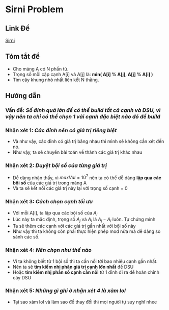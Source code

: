 # Sirni Problem
## Link Đề
[Sirni](https://oj.uz/problem/view/COCI17_sirni)
## Tóm tắt đề
* Cho mảng A có N phần tử.
* Trọng số mỗi cặp cạnh A[i] và A[j] là: **min( A[i] % A[j], A[j] % A[i] )**
* Tìm cây khung nhỏ nhất liên kết N thằng.

## Hướng dẫn
### Vấn đề: _Số đỉnh quá lớn để có thể build tất cả cạnh và DSU, vì vậy nên ta chỉ có thể chọn 1 vài cạnh đặc biệt nào đó để build_ 

###  Nhận xét 1: _Các đỉnh nên có giá trị riêng biệt_
*   Và như vậy, các đỉnh có giá trị bằng nhau thì mình sẽ không cần xét đến nó.
*    Như vậy, ta sẽ chuyển bài toán về thành các giá trị khác nhau
 
### Nhận xét 2: _Duyệt bội số của từng giá trị_
*    Dễ dàng nhận thấy, vì $maxVal = 10^7$ nên ta có thể dễ dàng **lặp qua các bội số** của các giá trị trong mảng A
*    Và ta sẽ kết nối các giá trị này lại với trọng số cạnh = 0
 
### Nhận xét 3: _Cách chọn cạnh tối ưu_
*    Với mỗi A[i], ta lặp qua các bội số của $A_i$
*    Lúc này ta mặc định, trọng số $A_j$ và $A_i$ là $A_j - A_i$ luôn. Tự chứng minh
*    Ta sẽ thêm các cạnh với các giá trị gần nhất với bội số này 
*    Như vậy thì ta không còn phải thực hiện phép mod nữa mà dễ dàng so sánh các số.
 
### Nhận xét 4: _Nên chọn như thế nào_
*   Vì ta không biết từ 1 bội số  thì ta cần nối tới bao nhiêu cạnh
          gần nhất.
*   Nên ta sẽ **tìm kiếm nhị phân giá trị cạnh lớn nhất** để DSU 
*   Hoặc **tìm kiếm nhị phân số cạnh cần nối** từ 1 đỉnh đi ra để hoàn chỉnh cây DSU

### Nhận xét 5: _Những gì ghi ở nhận xét 4 là xàm lol_
* Tại sao xàm lol và làm sao để thay đổi thì mọi người tự suy nghĩ nhee